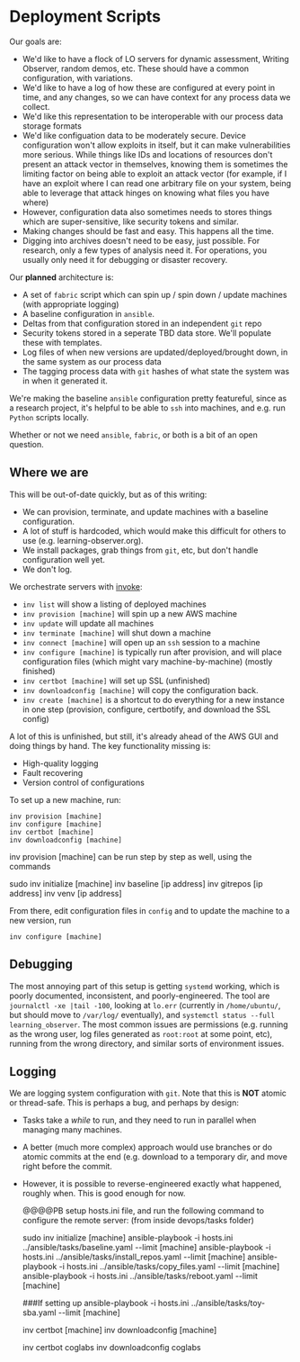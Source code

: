 Deployment Scripts
==================

Our goals are:

* We'd like to have a flock of LO servers for dynamic assessment,
  Writing Observer, random demos, etc. These should have a common
  configuration, with variations.
* We'd like to have a log of how these are configured at every point
  in time, and any changes, so we can have context for any process
  data we collect.
* We'd like this representation to be interoperable with our process
  data storage formats
* We'd like configuation data to be moderately secure. Device
  configuration won't allow exploits in itself, but it can make
  vulnerabilities more serious. While things like IDs and locations of
  resources don't present an attack vector in themselves, knowing them
  is sometimes the limiting factor on being able to exploit an attack
  vector (for example, if I have an exploit where I can read one
  arbitrary file on your system, being able to leverage that attack
  hinges on knowing what files you have where)
* However, configuration data also sometimes needs to stores things
  which are super-sensitive, like security tokens and similar.
* Making changes should be fast and easy. This happens all the time.
* Digging into archives doesn't need to be easy, just possible. For
  research, only a few types of analysis need it. For operations, you
  usually only need it for debugging or disaster recovery.

Our **planned** architecture is:

* A set of `fabric` script which can spin up / spin down / update
  machines (with appropriate logging)
* A baseline configuration in `ansible`. 
* Deltas from that configuration stored in an independent `git` repo
* Security tokens stored in a seperate TBD data store. We'll populate
  these with templates.
* Log files of when new versions are updated/deployed/brought down, in
  the same system as our process data
* The tagging process data with `git` hashes of what state the system
  was in when it generated it.

We're making the baseline `ansible` configuration pretty featureful,
since as a research project, it's helpful to be able to `ssh` into
machines, and e.g. run `Python` scripts locally.

Whether or not we need `ansible`, `fabric`, or both is a bit of an
open question.

Where we are
------------

This will be out-of-date quickly, but as of this writing:

* We can provision, terminate, and update machines with a baseline
  configuration.
* A lot of stuff is hardcoded, which would make this difficult for
  others to use (e.g. learning-observer.org).
* We install packages, grab things from `git`, etc, but don't handle
  configuration well yet.
* We don't log.

We orchestrate servers with [invoke](https://www.pyinvoke.org/):

* `inv list` will show a listing of deployed machines
* `inv provision [machine]` will spin up a new AWS machine
* `inv update` will update all machines
* `inv terminate [machine]` will shut down a machine
* `inv connect [machine]` will open up an `ssh` session to a machine
* `inv configure [machine]` is typically run after provision, and
  will place configuration files (which might vary
  machine-by-machine) (mostly finished)
* `inv certbot [machine]` will set up SSL (unfinished)
* `inv downloadconfig [machine]` will copy the configuration back.
* `inv create [machine]` is a shortcut to do everything for a new instance in one step (provision, configure, certbotify, and download the SSL config)

A lot of this is unfinished, but still, it's already ahead of the AWS
GUI and doing things by hand. The key functionality missing is:

* High-quality logging
* Fault recovering
* Version control of configurations

To set up a new machine, run:

```
inv provision [machine]
inv configure [machine]
inv certbot [machine]
inv downloadconfig [machine]
```

inv provision [machine] can be run step by step as well, using the commands

sudo inv initialize [machine]
inv baseline [ip address]
inv gitrepos [ip address]
inv venv [ip address]

From there, edit configuration files in `config` and to update the
machine to a new version, run

```
inv configure [machine]
```

Debugging
---------

The most annoying part of this setup is getting `systemd` working,
which is poorly documented, inconsistent, and poorly-engineered. The
tool are `journalctl -xe |tail -100`, looking at `lo.err` (currently
in `/home/ubuntu/`, but should move to `/var/log/` eventually), and
`systemctl status --full learning_observer`. The most common issues
are permissions (e.g. running as the wrong user, log files generated
as `root:root` at some point, etc), running from the wrong directory,
and similar sorts of environment issues.

Logging
-------

We are logging system configuration with `git`. Note that this is
**NOT** atomic or thread-safe. This is perhaps a bug, and perhaps by
design:

* Tasks take a _while_ to run, and they need to run in parallel when
  managing many machines.
* A better (much more complex) approach would use branches or do
  atomic commits at the end (e.g. download to a temporary dir, and
  move right before the commit.
* However, it is possible to reverse-engineered exactly what happened,
  roughly when. This is good enough for now.


  @@@@PB
  setup hosts.ini file, and run the following command to configure the remote server:
  (from inside devops/tasks folder)

  sudo inv initialize [machine]
  ansible-playbook -i hosts.ini ../ansible/tasks/baseline.yaml --limit [machine]
  ansible-playbook -i hosts.ini ../ansible/tasks/install_repos.yaml --limit [machine]
  ansible-playbook -i hosts.ini ../ansible/tasks/copy_files.yaml --limit [machine]
  ansible-playbook -i hosts.ini ../ansible/tasks/reboot.yaml --limit [machine]
  
  ###If setting up 
  ansible-playbook -i hosts.ini ../ansible/tasks/toy-sba.yaml --limit [machine]
  
  inv certbot [machine]
  inv downloadconfig [machine]


  inv certbot coglabs
  inv downloadconfig coglabs